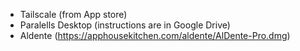 - Tailscale (from App store)
- Paralells Desktop (instructions are in Google Drive)
- Aldente (https://apphousekitchen.com/aldente/AlDente-Pro.dmg)
